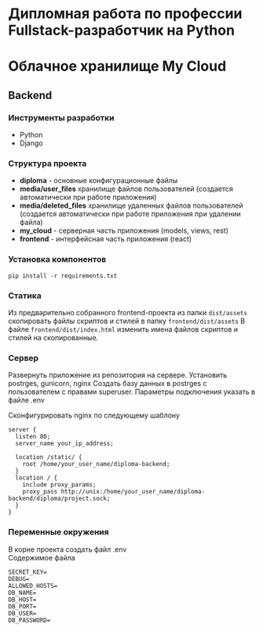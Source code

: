 # Дипломная работа по профессии Fullstack-разработчик на Python

# Облачное хранилище My Cloud

## Backend

### Инструменты разработки

- Python
- Django
 
### Структура проекта

- **diploma** - основные конфигурационные файлы 
- **media/user_files** хранилище файлов пользователей (создается автоматически при работе приложения)
- **media/deleted_files** хранилище удаленных файлов пользователей (создается автоматически при работе приложения при удалении файла)
- **my_cloud** - серверная часть приложения (models, views, rest) 
- **frontend** - интерфейсная часть приложения (react)

### Установка компонентов

`pip install -r requirements.txt`

### Статика

Из предварительно собранного frontend-проекта из папки `dist/assets` скопировать файлы скриптов и стилей в папку `frontend/dist/assets`
В файле `frontend/dist/index.html` изменить имена файлов скриптов и стилей на скопированные.

### Сервер

Развернуть приложение из репозитория на сервере. Установить postrges, gunicorn, nginx
Создать базу данных в postrges с пользователем с правами superuser. Параметры подключения указать в файле .env

Сконфигурировать nginx по следующему шаблону

```
server {
  listen 80;
  server_name your_ip_address;

  location /static/ {
    root /home/your_user_name/diploma-backend;
  }
  location / {
    include proxy_params;
    proxy_pass http://unix:/home/your_user_name/diploma-backend/diploma/project.sock;
  }
}
```

### Переменные окружения
В корне проекта создать файл .env<br>
Содержимое файла<br>
```
SECRET_KEY=
DEBUG=
ALLOWED_HOSTS=
DB_NAME=
DB_HOST=
DB_PORT=
DB_USER=
DB_PASSWORD=
```
